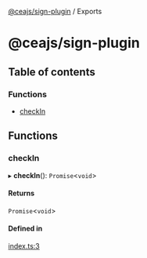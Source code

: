 [@ceajs/sign-plugin](README.md) / Exports

# @ceajs/sign-plugin

## Table of contents

### Functions

- [checkIn](modules.md#checkin)

## Functions

### checkIn

▸ **checkIn**(): `Promise`<`void`\>

#### Returns

`Promise`<`void`\>

#### Defined in

[index.ts:3](https://github.com/ceajs/cea/blob/d993e68/src/plugins/sign/src/index.ts#L3)
